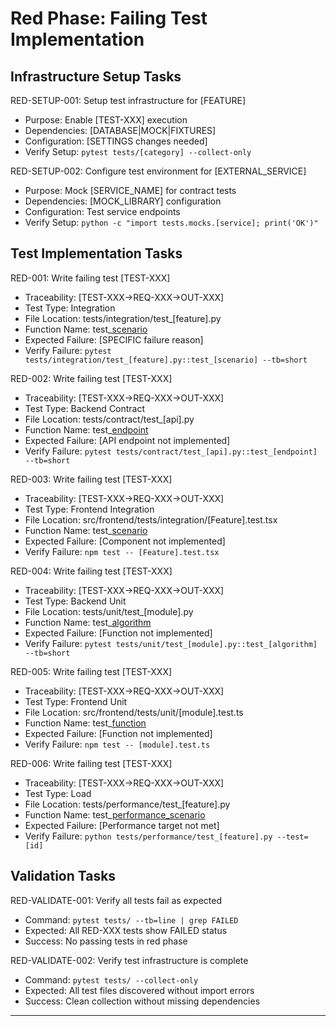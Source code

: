 # Red Phase: Failing Test Implementation

## Infrastructure Setup Tasks

RED-SETUP-001: Setup test infrastructure for [FEATURE]
- Purpose: Enable [TEST-XXX] execution
- Dependencies: [DATABASE|MOCK|FIXTURES]
- Configuration: [SETTINGS changes needed]
- Verify Setup: `pytest tests/[category] --collect-only`

RED-SETUP-002: Configure test environment for [EXTERNAL_SERVICE]
- Purpose: Mock [SERVICE_NAME] for contract tests
- Dependencies: [MOCK_LIBRARY] configuration
- Configuration: Test service endpoints
- Verify Setup: `python -c "import tests.mocks.[service]; print('OK')"`

## Test Implementation Tasks

RED-001: Write failing test [TEST-XXX]
- Traceability: [TEST-XXX→REQ-XXX→OUT-XXX]
- Test Type: Integration
- File Location: tests/integration/test_[feature].py
- Function Name: test_[scenario]()
- Expected Failure: [SPECIFIC failure reason]
- Verify Failure: `pytest tests/integration/test_[feature].py::test_[scenario] --tb=short`

RED-002: Write failing test [TEST-XXX]
- Traceability: [TEST-XXX→REQ-XXX→OUT-XXX]
- Test Type: Backend Contract
- File Location: tests/contract/test_[api].py
- Function Name: test_[endpoint]()
- Expected Failure: [API endpoint not implemented]
- Verify Failure: `pytest tests/contract/test_[api].py::test_[endpoint] --tb=short`

RED-003: Write failing test [TEST-XXX]
- Traceability: [TEST-XXX→REQ-XXX→OUT-XXX]
- Test Type: Frontend Integration
- File Location: src/frontend/tests/integration/[Feature].test.tsx
- Function Name: test_[scenario]()
- Expected Failure: [Component not implemented]
- Verify Failure: `npm test -- [Feature].test.tsx`

RED-004: Write failing test [TEST-XXX]
- Traceability: [TEST-XXX→REQ-XXX→OUT-XXX]
- Test Type: Backend Unit
- File Location: tests/unit/test_[module].py
- Function Name: test_[algorithm]()
- Expected Failure: [Function not implemented]
- Verify Failure: `pytest tests/unit/test_[module].py::test_[algorithm] --tb=short`

RED-005: Write failing test [TEST-XXX]
- Traceability: [TEST-XXX→REQ-XXX→OUT-XXX]
- Test Type: Frontend Unit
- File Location: src/frontend/tests/unit/[module].test.ts
- Function Name: test_[function]()
- Expected Failure: [Function not implemented]
- Verify Failure: `npm test -- [module].test.ts`

RED-006: Write failing test [TEST-XXX]
- Traceability: [TEST-XXX→REQ-XXX→OUT-XXX]
- Test Type: Load
- File Location: tests/performance/test_[feature].py
- Function Name: test_[performance_scenario]()
- Expected Failure: [Performance target not met]
- Verify Failure: `python tests/performance/test_[feature].py --test=[id]`

## Validation Tasks

RED-VALIDATE-001: Verify all tests fail as expected
- Command: `pytest tests/ --tb=line | grep FAILED`
- Expected: All RED-XXX tests show FAILED status
- Success: No passing tests in red phase

RED-VALIDATE-002: Verify test infrastructure is complete
- Command: `pytest tests/ --collect-only`
- Expected: All test files discovered without import errors
- Success: Clean collection without missing dependencies

---
<!--
Layer: 3A
Type: red-phase
Input: requirements.md, test-cases.md
Dependencies: .lsf/memory/architecture-boundaries.md
-->